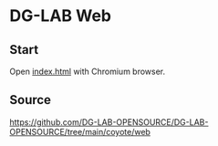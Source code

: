 # DG-LAB Web

## Start

Open [index.html](index.html) with Chromium browser.

## Source

https://github.com/DG-LAB-OPENSOURCE/DG-LAB-OPENSOURCE/tree/main/coyote/web
